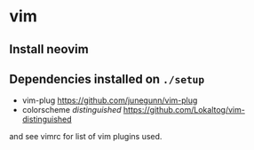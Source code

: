 # vim


## Install neovim

## Dependencies installed on `./setup`

- vim-plug https://github.com/junegunn/vim-plug
- colorscheme _distinguished_ https://github.com/Lokaltog/vim-distinguished

and see vimrc for list of vim plugins used.
